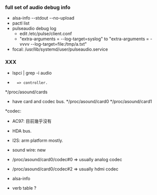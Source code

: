 ### full set of audio debug info
* alsa-info --stdout --no-upload
* pactl list
* pulseaudio debug log
  * edit /etc/pulse/client.conf
  * "extra-arguments = --log-target=syslog" to "extra-arguments = -vvvv --log-target=file:/tmp/a.txt"
* focal: /usr/lib/systemd/user/pulseaudio.service
### XXX
* lspci | grep -i audio
*       => controller.

*/proc/asound/cards
  * have card and codec bus.
*/proc/asound/card0
*/proc/asound/card1

*codec:
  * AC97: 目前幾乎沒有
  * HDA bus.
  * I2S: arm platform mostly.
  * sound wire: new

* /proc/asound/card0/codec#0 => usually analog codec
* /proc/asound/card0/codec#2 => usually hdmi codec

* alsa-info

* verb table ?
